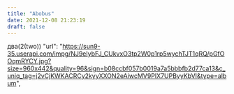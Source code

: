 ```yaml
---
title: "Abobus"
date: 2021-12-08 21:23:19
draft: false
---
```


два(2(two))
            "url": "https://sun9-35.userapi.com/impg/NJ9eIybFJ_CUkvxO3tp2W0p1rp5wychTJT1qRQ/pGfOOqmRYCY.jpg?size=960x442&quality=96&sign=b08ccbf057b0019a7a5bbbfb2d77ca13&c_uniq_tag=j2vCjKWKACRCy2kyyXXON2eAiwcMV9PIX7UPByyKbVI&type=album",
